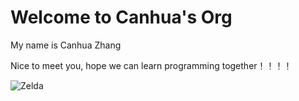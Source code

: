 # Welcome to Canhua's Org
My name is Canhua Zhang

Nice to meet you, hope we can learn programming together！！！！


![Zelda](https://i.imgur.com/IiOKPiQ.jpg)
